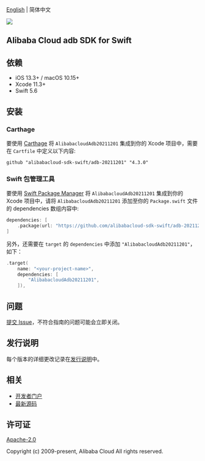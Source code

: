 [English](README.md) | 简体中文

![](https://aliyunsdk-pages.alicdn.com/icons/AlibabaCloud.svg)

## Alibaba Cloud adb SDK for Swift

## 依赖

- iOS 13.3+ / macOS 10.15+
- Xcode 11.3+
- Swift 5.6

## 安装

### Carthage

要使用 [Carthage](https://github.com/Carthage/Carthage) 将 `AlibabacloudAdb20211201` 集成到你的 Xcode 项目中，需要在 `Cartfile` 中定义以下内容:

```ogdl
github "alibabacloud-sdk-swift/adb-20211201" "4.3.0"
```

### Swift 包管理工具

要使用 [Swift Package Manager](https://swift.org/package-manager/) 将 `AlibabacloudAdb20211201` 集成到你的 Xcode 项目中，请将 `AlibabacloudAdb20211201` 添加至你的 `Package.swift` 文件的 dependencies 数组内容中:

```swift
dependencies: [
    .package(url: "https://github.com/alibabacloud-sdk-swift/adb-20211201.git", from: "4.3.0")
]
```

另外，还需要在 `target` 的 `dependencies` 中添加 `"AlibabacloudAdb20211201"`，如下：

```swift
.target(
    name: "<your-project-name>",
    dependencies: [
        "AlibabacloudAdb20211201",
    ]),
```

## 问题

[提交 Issue](https://github.com/alibabacloud-sdk-swift/adb-20211201/issues/new)，不符合指南的问题可能会立即关闭。

## 发行说明

每个版本的详细更改记录在[发行说明](./ChangeLog.txt)中。

## 相关

* [开发者门户](https://next.api.aliyun.com/home)
* [最新源码](https://github.com/alibabacloud-sdk-swift/adb-20211201)

## 许可证

[Apache-2.0](http://www.apache.org/licenses/LICENSE-2.0)

Copyright (c) 2009-present, Alibaba Cloud All rights reserved.
